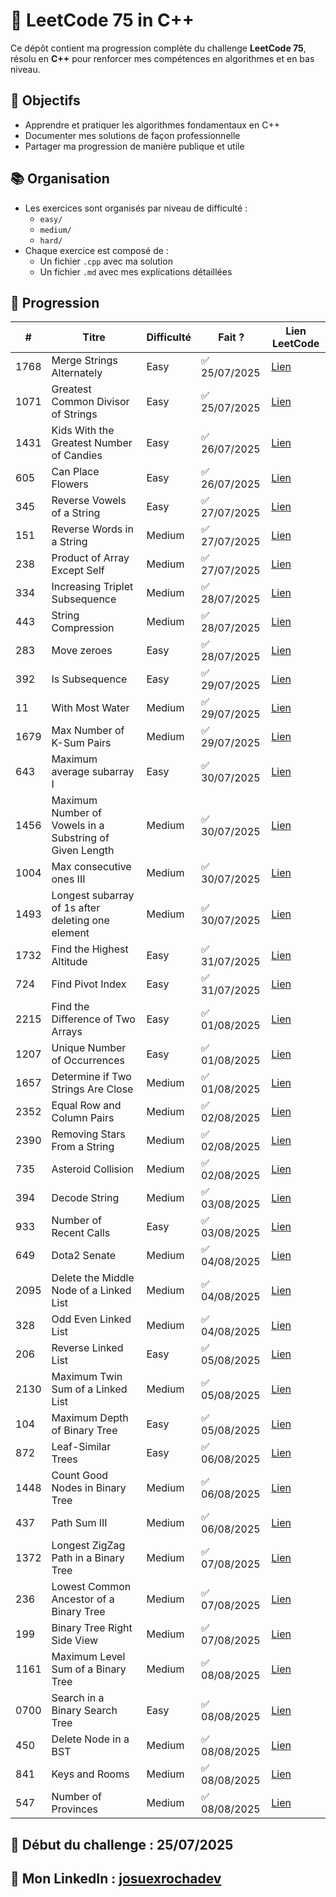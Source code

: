 # 🚀 LeetCode 75 in C++

Ce dépôt contient ma progression complète du challenge **LeetCode 75**, résolu en **C++** pour renforcer mes compétences en algorithmes et en bas niveau.

## 🎯 Objectifs
- Apprendre et pratiquer les algorithmes fondamentaux en C++
- Documenter mes solutions de façon professionnelle
- Partager ma progression de manière publique et utile

## 📚 Organisation
- Les exercices sont organisés par niveau de difficulté :
  - `easy/`
  - `medium/`
  - `hard/`
- Chaque exercice est composé de :
  - Un fichier `.cpp` avec ma solution
  - Un fichier `.md` avec mes explications détaillées

## 📌 Progression

| # | Titre | Difficulté | Fait ? | Lien LeetCode |
|---|---|---|---|---|
| 1768 | Merge Strings Alternately | Easy | ✅ 25/07/2025 | [Lien](https://leetcode.com/problems/merge-strings-alternately/) |
| 1071 | Greatest Common Divisor of Strings | Easy | ✅ 25/07/2025 | [Lien](https://leetcode.com/problems/greatest-common-divisor-of-strings/) |
| 1431 | Kids With the Greatest Number of Candies | Easy | ✅ 26/07/2025 | [Lien](https://leetcode.com/problems/kids-with-the-greatest-number-of-candies/) |
| 605 | Can Place Flowers | Easy | ✅ 26/07/2025 | [Lien](https://leetcode.com/problems/can-place-flowers/) |
| 345 | Reverse Vowels of a String | Easy | ✅ 27/07/2025 | [Lien](https://leetcode.com/problems/reverse-vowels-of-a-string/) |
| 151 | Reverse Words in a String | Medium | ✅ 27/07/2025  | [Lien](https://leetcode.com/problems/reverse-words-in-a-string) |
| 238 | Product of Array Except Self | Medium | ✅ 27/07/2025 | [Lien](https://leetcode.com/problems/product-of-array-except-self/) |
| 334 | Increasing Triplet Subsequence | Medium | ✅ 28/07/2025 | [Lien](https://leetcode.com/problems/increasing-triplet-subsequence/) |
| 443 | String Compression | Medium | ✅ 28/07/2025 | [Lien](https://leetcode.com/problems/string-compression) |
| 283 | Move zeroes | Easy | ✅ 28/07/2025 | [Lien](https://leetcode.com/problems/move-zeroes/) |
| 392 | Is Subsequence | Easy | ✅ 29/07/2025 | [Lien](https://leetcode.com/problems/is-subsequence/) |
| 11 | With Most Water | Medium | ✅ 29/07/2025 | [Lien](https://leetcode.com/problems/container-with-most-water/) |
| 1679 | Max Number of K-Sum Pairs | Medium | ✅ 29/07/2025 | [Lien](https://leetcode.com/problems/max-number-of-k-sum-pairs/) |
| 643 | Maximum average subarray I | Easy | ✅ 30/07/2025 | [Lien](https://leetcode.com/problems/maximum-average-subarray-i) |
| 1456 | Maximum Number of Vowels in a Substring of Given Length | Medium | ✅ 30/07/2025 | [Lien](https://leetcode.com/problems/maximum-number-of-vowels-in-a-substring-of-given-length/) |
| 1004 | Max consecutive ones III | Medium | ✅ 30/07/2025 | [Lien](https://leetcode.com/problems/max-consecutive-ones-iii/)  |
| 1493 | Longest subarray of 1s after deleting one element | Medium | ✅ 30/07/2025 | [Lien](https://leetcode.com/problems/longest-subarray-of-1s-after-deleting-one-element/) |
| 1732 | Find the Highest Altitude | Easy | ✅ 31/07/2025 | [Lien](https://leetcode.com/problems/find-the-highest-altitude) |
| 724 | Find Pivot Index | Easy | ✅ 31/07/2025 | [Lien](https://leetcode.com/problems/find-pivot-index/) |
| 2215 | Find the Difference of Two Arrays | Easy | ✅ 01/08/2025 | [Lien](https://leetcode.com/problems/find-the-difference-of-two-arrays/) |
| 1207 | Unique Number of Occurrences | Easy | ✅ 01/08/2025 | [Lien](https://leetcode.com/problems/unique-number-of-occurrences/) |
| 1657 | Determine if Two Strings Are Close | Medium | ✅ 01/08/2025 | [Lien](https://leetcode.com/problems/determine-if-two-strings-are-close/) |
| 2352 | Equal Row and Column Pairs | Medium | ✅ 02/08/2025 | [Lien](https://leetcode.com/problems/equal-row-and-column-pairs/) |
| 2390 | Removing Stars From a String | Medium | ✅ 02/08/2025 | [Lien](https://leetcode.com/problems/removing-stars-from-a-string/) |
| 735 | Asteroid Collision | Medium | ✅ 02/08/2025 | [Lien](https://leetcode.com/problems/asteroid-collision/) |
| 394 | Decode String | Medium | ✅ 03/08/2025 | [Lien](https://leetcode.com/problems/decode-string/) |
| 933 | Number of Recent Calls | Easy | ✅ 03/08/2025 | [Lien](https://leetcode.com/problems/number-of-recent-calls/) |
| 649 | Dota2 Senate | Medium | ✅ 04/08/2025 | [Lien](https://leetcode.com/problems/dota2-senate/) |
| 2095 | Delete the Middle Node of a Linked List | Medium | ✅ 04/08/2025 | [Lien](https://leetcode.com/problems/delete-the-middle-node-of-a-linked-list/) |
| 328 | Odd Even Linked List | Medium | ✅ 04/08/2025 | [Lien](https://leetcode.com/problems/odd-even-linked-list/) |
| 206 | Reverse Linked List | Easy | ✅ 05/08/2025 | [Lien](https://leetcode.com/problems/reverse-linked-list/) |
| 2130 | Maximum Twin Sum of a Linked List | Medium | ✅ 05/08/2025 | [Lien](https://leetcode.com/problems/maximum-twin-sum-of-a-linked-list/) |
| 104 | Maximum Depth of Binary Tree | Easy | ✅ 05/08/2025 | [Lien](https://leetcode.com/problems/maximum-depth-of-binary-tree/) |
| 872 | Leaf-Similar Trees | Easy | ✅ 06/08/2025 | [Lien](https://leetcode.com/problems/leaf-similar-trees/) |
| 1448 | Count Good Nodes in Binary Tree | Medium | ✅ 06/08/2025 | [Lien](https://leetcode.com/problems/count-good-nodes-in-binary-tree/) |
| 437 | Path Sum III | Medium | ✅ 06/08/2025 | [Lien](https://leetcode.com/problems/path-sum-iii/) |
| 1372 | Longest ZigZag Path in a Binary Tree | Medium | ✅ 07/08/2025 | [Lien](https://leetcode.com/problems/longest-zigzag-path-in-a-binary-tree/) |
| 236 | Lowest Common Ancestor of a Binary Tree | Medium | ✅ 07/08/2025 | [Lien](https://leetcode.com/problems/lowest-common-ancestor-of-a-binary-tree/) |
| 199 | Binary Tree Right Side View | Medium | ✅ 07/08/2025 | [Lien](https://leetcode.com/problems/binary-tree-right-side-view/) |
| 1161 | Maximum Level Sum of a Binary Tree | Medium | ✅ 08/08/2025 | [Lien](https://leetcode.com/problems/maximum-level-sum-of-a-binary-tree/) |
| 0700 | Search in a Binary Search Tree | Easy | ✅ 08/08/2025 | [Lien](https://leetcode.com/problems/search-in-a-binary-search-tree/) |
| 450 | Delete Node in a BST | Medium | ✅ 08/08/2025 | [Lien](https://leetcode.com/problems/delete-node-in-a-bst/) |
| 841 | Keys and Rooms | Medium | ✅ 08/08/2025 | [Lien](https://leetcode.com/problems/keys-and-rooms/) |
| 547 | Number of Provinces | Medium | ✅ 08/08/2025 | [Lien](https://leetcode.com/problems/number-of-provinces/) |

## 📆 Début du challenge : 25/07/2025
## 🔗 Mon LinkedIn : [josuexrochadev](https://www.linkedin.com/in/josuerochadev/)